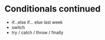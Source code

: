 # Conditionals continued

- if...else if... else last week
- switch 
- try / catch / throw / finally
